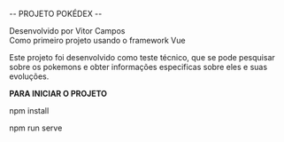 -- PROJETO POKÉDEX --

Desenvolvido por Vitor Campos</br>
Como primeiro projeto usando o framework Vue

Este projeto foi desenvolvido como teste técnico,
que se pode pesquisar sobre os pokemons e obter informações especificas sobre eles e suas evoluções.



**PARA INICIAR O PROJETO**

npm install

npm run serve
